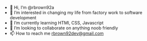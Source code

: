- 👋 Hi, I’m @rbrown92a
- 👀 I’m interested in changing my life from factory work to software development
- 🌱 I’m currently learning HTMl, CSS, Javascript
- 💞️ I’m looking to collaborate on anything noob friendly
- 📫 How to reach me rbrown92dev@gmail.com

<!---
rbrown92a/rbrown92a is a ✨ special ✨ repository because its `README.md` (this file) appears on your GitHub profile.
You can click the Preview link to take a look at your changes.
--->
